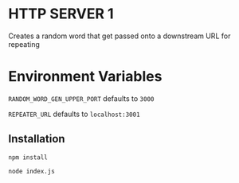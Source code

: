 # HTTP SERVER 1Creates a random word that get passed onto a downstream URL for repeating# Environment Variables`RANDOM_WORD_GEN_UPPER_PORT` defaults to `3000``REPEATER_URL` defaults to `localhost:3001`## Installation`npm install``node index.js`